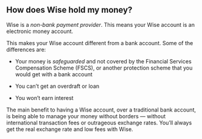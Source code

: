 ## How does Wise hold my money?  
Wise is a _non-bank payment provider_. This means your Wise account is an electronic money account. 

This makes your Wise account different from a bank account. Some of the differences are:

  * Your money is _safeguarded_ and not covered by the Financial Services Compensation Scheme (FSCS), or another protection scheme that you would get with a bank account

  * You can’t get an overdraft or loan 

  * You won’t earn interest




The main benefit to having a Wise account, over a traditional bank account, is being able to manage your money without borders — without international transaction fees or outrageous exchange rates. You’ll always get the real exchange rate and low fees with Wise.